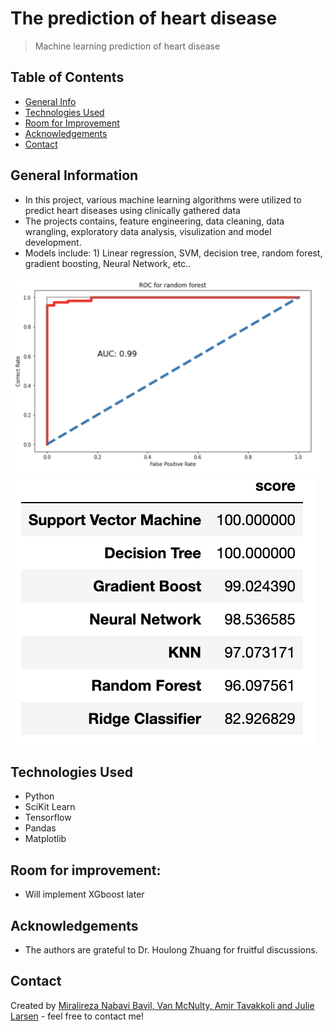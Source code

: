 # The prediction of heart disease
> Machine learning prediction of heart disease

## Table of Contents
* [General Info](#general-information)
* [Technologies Used](#technologies-used)
* [Room for Improvement](#room-for-improvement)
* [Acknowledgements](#acknowledgements)
* [Contact](#contact)
<!-- * [License](#license) -->


## General Information
- In this project, various machine learning algorithms were utilized to predict heart diseases using clinically gathered data
- The projects contains, feature engineering, data cleaning, data wrangling, exploratory data analysis, visulization and model development.
- Models include: 1) Linear regression, SVM, decision tree, random forest, gradient boosting, Neural Network, etc..

![Example screenshot](ROC.png)
![Example screenshot](Scores.png)
<!-- If you have screenshots you'd like to share, include them here. -->

## Technologies Used
- Python
- SciKit Learn
- Tensorflow
- Pandas
- Matplotlib

## Room for improvement:
- Will implement XGboost later


## Acknowledgements
- The authors are grateful to Dr. Houlong Zhuang for fruitful discussions.


## Contact
Created by [Miralireza Nabavi Bavil, Van McNulty, Amir Tavakkoli and Julie Larsen](anabavib@asu.edu) - feel free to contact me!
